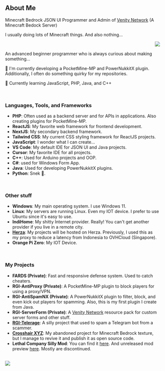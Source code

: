 ## About Me

Minecraft Bedrock JSON UI Programmer and Admin of [Venity Network](https://venitymc.com/) (A Minecraft Bedock Server)

I usually doing lots of Minecraft things. And also nothing...

<img src="https://github-readme-stats-sigma-five.vercel.app/api?username=RedStoneCraftGG&theme=vue&show_icons=true&count_private=true&include_all_commits=true" align="right"/>

<br>

An advanced beginner programmer who is always curious about making something...

🔭 I'm currently developing a PocketMine-MP and PowerNukkitX plugin. Additionally, I often do something quirky for my repositories.

📖 Currently learning JavaScript, PHP, Java, and C++

<br>

### Languages, Tools, and Frameworks

  - **PHP**: Often used as a backend server and for APIs in applications. Also creating plugins for PocketMine-MP.
  - **ReactJS**: My favorite web framework for frontend development.
  - **NextJS**: My secondary backend framework.
  - **Tailwind CSS**: My current CSS styling framework for ReactJS projects.
  - **JavaScript**: I wonder what I can create...
  - **VS Code**: My default IDE for JSON UI and Java projects.
  - **Cursor**: My favorite IDE for all projects.
  - **C++**: Used for Arduino projects and OOP.
  - **C#**: used for Windows Form App.
  - **Java**: Used for developing PowerNukkitX plugins.
  - **Python**: Snek 🐍.

<br>

### Other stuff

  - **Windows**: My main operating system. I use Windows 11.
  - **Linux**: My servers are running Linux. Even my IOT device. I prefer to use Ubuntu since it's easy to use.
  - **IndiHome**: My shitty Internet provider. Really! You can't get another provider if you live in a remote city.
  - **[Herza](https://herza.id/)**: My projects will be hosted on Herza. Previously, I used this as my proxy to reduce a latency from Indonesia to OVHCloud (Singapore).
  - **Orange Pi Zero**: My IOT Device.

<br>

### My Projects

  - **FARDS (Private)**: Fast and responsive defense system. Used to catch cheaters.
  - **RGI-AntiProxy (Private)**: A PocketMine-MP plugin to block players for using a proxy/VPN.
  - **RGI-AntiSpamNX (Private)**: A PowerNukkitX plugin to filter, block, and even kick out players for spamming. Also, this is my first plugin I create from Java.
  - **RGI-ServerForm (Private)**: A [Venity Network](https://venitymc.com/) resource pack for custom server forms and other stuff.
  - **[RGI-Telerage](https://github.com/RedStoneCraftGG/RGI-Telerage)**: A silly project that used to spam a Telegram bot from a scammer.
  - **[Crosshair XYZ](https://github.com/RedStoneCraftGG/MCBE-Crosshair-XYZ)**: My abandoned project for Minecraft Bedrock texture, but I manage to revive it and publish it as open source code.
  - **Lethal Company Silly Mod**: You can find it [here](https://thunderstore.io/c/lethal-company/p/MAGDONAL/GanjarHoardingBugSound/). And unreleased mod preview [here](https://youtu.be/3B7hUDU_seg). Mostly are discontinued.

<br>

<img src="https://github-readme-stats-sigma-five.vercel.app/api/top-langs/?username=RedStoneCraftGG&hide=shell,css,nsis&layout=compact"/>
<!--
**RedStoneCraftGG/RedStoneCraftGG** is a ✨ _special_ ✨ repository because its `README.md` (this file) appears on your GitHub profile.

Here are some ideas to get you started:

- 🔭 I’m currently working on ...
- 🌱 I’m currently learning ...
- 👯 I’m looking to collaborate on ...
- 🤔 I’m looking for help with ...
- 💬 Ask me about ...
- 📫 How to reach me: ...
- 😄 Pronouns: ...
- ⚡ Fun fact: ...
-->
